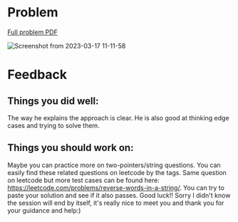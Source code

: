 # Problem

[Full problem PDF](https://github.com/Outige/datastructures-algorithms/files/11000701/Sentence.Reverse.Pramp.pdf)

![Screenshot from 2023-03-17 11-11-58](https://user-images.githubusercontent.com/41017214/225889653-b6de1fa6-6aac-4dc3-a774-ca26ac19048a.png)

# Feedback

## Things you did well:
The way he explains the approach is clear. He is also good at thinking edge cases and trying to solve them.

## Things you should work on:
Maybe you can practice more on two-pointers/string questions. You can easily find these related questions on leetcode by the tags. Same question on leetcode but more test cases can be found here: https://leetcode.com/problems/reverse-words-in-a-string/. You can try to paste your solution and see if it also passes. Good luck!! Sorry I didn't know the session will end by itself, it's really nice to meet you and thank you for your guidance and help:)
